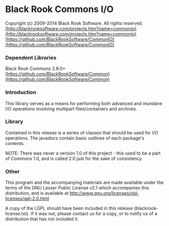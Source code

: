 # Black Rook Commons I/O

Copyright (c) 2009-2014 Black Rook Software. All rights reserved.  
[http://blackrooksoftware.com/projects.htm?name=commonio](http://blackrooksoftware.com/projects.htm?name=commonio)  
[https://github.com/BlackRookSoftware/CommonIO](https://github.com/BlackRookSoftware/CommonIO)

### Dependent Libraries

Black Rook Commons 2.8.0+  
[https://github.com/BlackRookSoftware/Common](https://github.com/BlackRookSoftware/Common)

### Introduction

This library serves as a means for performing both advanced and mundane I/O 
operations involving multipart files/containers and archives. 

### Library

Contained in this release is a series of classes that should be used for
I/O operations. The javadocs contain basic outlines of each package's contents.

NOTE: There was never a version 1.0 of this project - this used to be a part of
Commons 1.0, and is called 2.0 just for the sake of consistency.

### Other

This program and the accompanying materials
are made available under the terms of the GNU Lesser Public License v2.1
which accompanies this distribution, and is available at
http://www.gnu.org/licenses/old-licenses/gpl-2.0.html

A copy of the LGPL should have been included in this release (blackrook-license.txt).
If it was not, please contact us for a copy, or to notify us of a distribution
that has not included it. 
